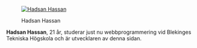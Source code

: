 <!-- byline -->
<div class="author-byline">
<figure class="figure left">
<a href="http://localhost:8080/dbwebb/design/me/redovisa/htdocs/image/me.jpg"><img src="http://localhost:8080/dbwebb/design/me/redovisa/htdocs/image/me.jpg" alt="Hadsan Hassan"/></a>
<figcaption>

<p>Hadsan Hassan</p>

</figcaption>
</figure>

<p><strong>Hadsan Hassan</strong>, 21 år, studerar just nu webbprogrammering vid Blekinges Tekniska Högskola och är utvecklaren av denna sidan.</p>
</div>
